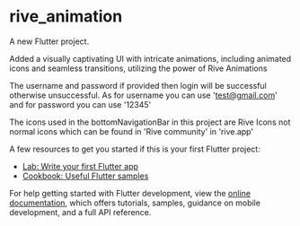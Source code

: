 # rive_animation

A new Flutter project.

Added a visually captivating UI with intricate animations, including animated icons and seamless transitions, utilizing the power of Rive Animations

The username and password if provided then login will be successful otherwise unsuccessful.
As for username you can use 'test@gmail.com' and for password you can use '12345'

The icons used in the bottomNavigationBar in this project are Rive Icons not normal icons which can be found in 'Rive community' in 'rive.app'

A few resources to get you started if this is your first Flutter project:

- [Lab: Write your first Flutter app](https://docs.flutter.dev/get-started/codelab)
- [Cookbook: Useful Flutter samples](https://docs.flutter.dev/cookbook)

For help getting started with Flutter development, view the
[online documentation](https://docs.flutter.dev/), which offers tutorials,
samples, guidance on mobile development, and a full API reference.
